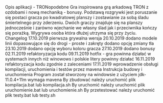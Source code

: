 Opis aplikacji - TRONopodebne
  Gra inspirowana grą arkadową TRON z ozdobami i nową mechaniką - bonusy.
  Podstawą rozgrywki jest poruszanie się postaci gracza po kwadratowej planszy i zostawianie za sobą śladu śmiertelnego przy zderzeniu.
  Dwóch graczy znajduje się na planszy jednocześnie i zarówno wjechanie we własny ślad jak i przeciwnika kończy się porażką.
  Wygrywa osoba która dłużej utrzyma się przy życiu.
Changelog
  17.10.2019
    pierwsza grywalna wersja
  20.10.2019
    dodano modele linii dopasowujące się do drogi - proste i zakręty
    dodano opcję zmiany tła
  23.10.2019
    dodano opcję wyboru koloru gracza
  27.10.2019
    dodano bonusy
  02.11.2019
    refaktoryzacja kodu
  09.11.2019
    hotfix - gra powinna działać w systemach innych niż winowows i polskie litery powinny działać
  16.11.2019
    refaktoryzacja kodu zgodnie z zaleceniami
  17.11.2019
    wprowadzenie obsługi kompilacji, uruchomienia i testów przez mavena
Instrukcja budowy i uruchomienia
  Program został stworzony na windowsie z użyciem jdk-11.0.4+11m wymaga mavena
  By zbudować należy uruchomić plik kompilacja.bat lub kompilacja.sh
  By uruchomić należy uruchomić plik uruchomienie.bat lub uruchomienie.sh
  By przetestować należy uruchomić plik testy.bat lub testy.sh

